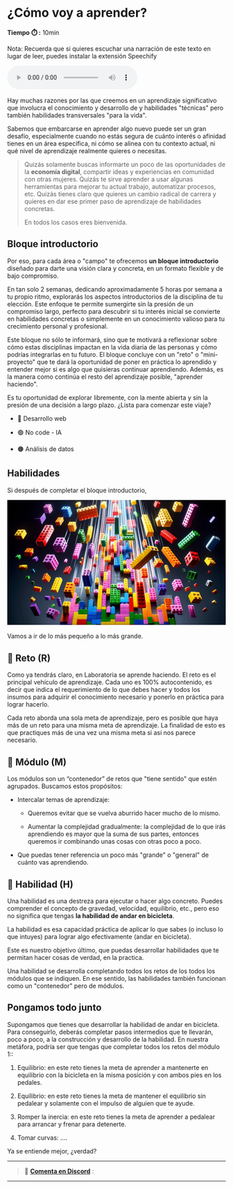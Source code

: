 # ¿Cómo voy a aprender?

**Tiempo :stopwatch: :** 10min

Nota: Recuerda que si quieres escuchar una narración de este texto en lugar de leer, puedes instalar la extensión Speechify 

<audio controls>
  <source src="https://murf.ai/embeds/index.html?embedId=lvmrp03d" type="audio/mpeg">
  Tu navegador no soporta el elemento de audio.
</audio>

Hay muchas razones por las que creemos en un aprendizaje significativo que involucra el conocimiento y desarrollo de  y habilidades "técnicas" pero también habilidades transversales "para la vida".  

Sabemos que embarcarse en aprender algo nuevo puede ser un gran desafío, especialmente cuando no estás segura de cuánto interés o afinidad tienes en un área específica, ni cómo se alinea con tu contexto actual, ni qué nivel de aprendizaje realmente quieres o necesitas. 

> Quizás solamente buscas informarte un poco de las oportunidades de la **economía digital**, compartir ideas y experiencias en comunidad con otras mujeres. Quizás te sirve aprender a usar algunas herramientas para mejorar tu actual trabajo, automatizar procesos, etc. Quizás tienes claro que quieres un cambio radical de carrera y quieres en dar ese primer paso de aprendizaje de habilidades concretas. 
> 
> En todos los casos eres bienvenida. 

## Bloque introductorio

Por eso, para cada área o "campo" te ofrecemos **un bloque introductorio** diseñado para darte una visión clara y concreta, en un formato flexible y de bajo compromiso.

En tan solo 2 semanas, dedicando aproximadamente 5 horas por semana a tu propio ritmo, explorarás los aspectos introductorios de la disciplina de tu elección. Este enfoque te permite sumergirte sin la presión de un compromiso largo, perfecto para descubrir si tu interés inicial se convierte en habilidades concretas o simplemente en un conocimiento valioso para tu crecimiento personal y profesional.

Este bloque no sólo te informará, sino que te motivará a reflexionar sobre cómo estas disciplinas impactan en la vida diaria de las personas y cómo podrías integrarlas en tu futuro. El bloque concluye con un "reto" o "mini-proyecto" que te dará la oportunidad de poner en práctica lo aprendido y entender mejor si es algo que quisieras continuar aprendiendo. Además, es la manera como continúa el resto del aprendizaje posible, "aprender haciendo". 

Es tu oportunidad de explorar libremente, con la mente abierta y sin la presión de una decisión a largo plazo. ¿Lista para comenzar este viaje? 

- 🔵 Desarrollo web

- 🟢 No code - IA

- 🟠 Análisis de datos

## Habilidades

Si después de completar el bloque introductorio, 

![](../assets/2024-03-07-18-23-41-a097d308964f1d213e348a8cc0706fe5dda2a4f0.jpg)

Vamos a ir de lo más pequeño a lo más grande.

## :small_blue_diamond: Reto (R)

Como ya tendrás claro, en Laboratoria se aprende haciendo. El reto es el principal vehículo de aprendizaje. Cada uno es 100% autocontenido, es decir que indica el requerimiento de lo que debes hacer y todos los insumos  para adquirir el conocimiento necesario y ponerlo en práctica para lograr hacerlo.

Cada reto aborda una sola meta de aprendizaje, pero es posible que haya más de un reto para una misma meta de aprendizaje. La finalidad de esto es que practiques más de una vez una misma meta si así nos parece necesario.

## :large_blue_diamond: Módulo (M)

Los módulos son un “contenedor” de retos que "tiene sentido" que estén agrupados. Buscamos estos propósitos:

- Intercalar temas de aprendizaje: 
  
  - Queremos evitar que se vuelva aburrido hacer mucho de lo mismo.
  
  - Aumentar la complejidad gradualmente: la complejidad de lo que irás aprendiendo es mayor que la suma de sus partes, entonces queremos ir combinando unas cosas con otras poco a poco.

- Que puedas tener referencia un poco más "grande" o "general" de cuánto vas aprendiendo.

## :large_blue_circle: Habilidad (H)

Una habilidad es una destreza para ejecutar o hacer algo concreto. Puedes comprender el concepto de gravedad, velocidad, equilibrio, etc., pero eso no significa que tengas **la habilidad de andar en bicicleta**.

La habilidad es esa capacidad práctica de aplicar lo que sabes (o incluso lo que intuyes) para lograr algo efectivamente (andar en bicicleta).

Este es nuestro objetivo último, que puedas desarrollar habilidades que te permitan hacer cosas de verdad, en la practica.

Una habilidad se desarrolla completando todos los retos de los todos los módulos que se indiquen. En ese sentido, las habilidades también funcionan como un "contenedor" pero de módulos.

## Pongamos todo junto

Supongamos que tienes que desarrollar la habilidad de andar en bicicleta. Para conseguirlo, deberás completar pasos intermedios que te llevarán, poco a poco, a la construcción y desarrollo de la habilidad. En nuestra metáfora, podría ser que tengas que completar todos los retos del módulo 1::

1. Equilibrio: en este reto tienes la meta de aprender a mantenerte en equilibrio con la bicicleta en la misma posición y con ambos pies en los pedales.

2. Equilibrio: en este reto tienes la meta de mantener el equilibrio sin pedalear y solamente con el impulso de alguien que te ayude.

3. Romper la inercia: en este reto tienes la meta de aprender a pedalear para arrancar y frenar para detenerte. 

4. Tomar curvas: ....

Ya se entiende mejor, ¿verdad?

---

> 💬 [**Comenta en Discord**]([Discord](https://discord.com/channels/1209273049304666113/1215447305579274271)) :

---
